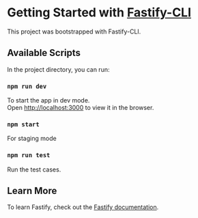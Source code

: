# Getting Started with [Fastify-CLI](https://www.npmjs.com/package/fastify-cli)
This project was bootstrapped with Fastify-CLI.

## Available Scripts

In the project directory, you can run:

### `npm run dev`

To start the app in dev mode.\
Open [http://localhost:3000](http://localhost:3000) to view it in the browser.

### `npm start`

For staging mode

### `npm run test`

Run the test cases.

## Learn More

To learn Fastify, check out the [Fastify documentation](https://fastify.dev/docs/latest/).
